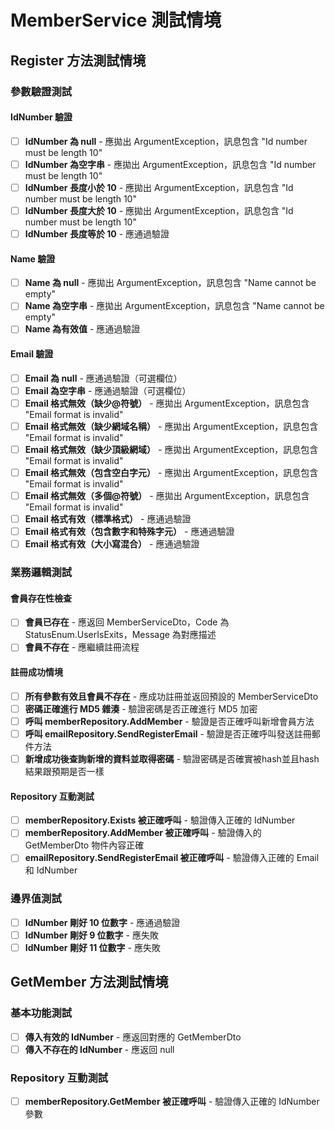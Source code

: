 
# MemberService 測試情境

## Register 方法測試情境

### 參數驗證測試

#### IdNumber 驗證
- [ ] **IdNumber 為 null** - 應拋出 ArgumentException，訊息包含 "Id number must be length 10"
- [ ] **IdNumber 為空字串** - 應拋出 ArgumentException，訊息包含 "Id number must be length 10"
- [ ] **IdNumber 長度小於 10** - 應拋出 ArgumentException，訊息包含 "Id number must be length 10"
- [ ] **IdNumber 長度大於 10** - 應拋出 ArgumentException，訊息包含 "Id number must be length 10"
- [ ] **IdNumber 長度等於 10** - 應通過驗證

#### Name 驗證
- [ ] **Name 為 null** - 應拋出 ArgumentException，訊息包含 "Name cannot be empty"
- [ ] **Name 為空字串** - 應拋出 ArgumentException，訊息包含 "Name cannot be empty"
- [ ] **Name 為有效值** - 應通過驗證

#### Email 驗證
- [ ] **Email 為 null** - 應通過驗證（可選欄位）
- [ ] **Email 為空字串** - 應通過驗證（可選欄位）
- [ ] **Email 格式無效（缺少@符號）** - 應拋出 ArgumentException，訊息包含 "Email format is invalid"
- [ ] **Email 格式無效（缺少網域名稱）** - 應拋出 ArgumentException，訊息包含 "Email format is invalid"
- [ ] **Email 格式無效（缺少頂級網域）** - 應拋出 ArgumentException，訊息包含 "Email format is invalid"
- [ ] **Email 格式無效（包含空白字元）** - 應拋出 ArgumentException，訊息包含 "Email format is invalid"
- [ ] **Email 格式無效（多個@符號）** - 應拋出 ArgumentException，訊息包含 "Email format is invalid"
- [ ] **Email 格式有效（標準格式）** - 應通過驗證
- [ ] **Email 格式有效（包含數字和特殊字元）** - 應通過驗證
- [ ] **Email 格式有效（大小寫混合）** - 應通過驗證

### 業務邏輯測試

#### 會員存在性檢查
- [ ] **會員已存在** - 應返回 MemberServiceDto，Code 為 StatusEnum.UserIsExits，Message 為對應描述
- [ ] **會員不存在** - 應繼續註冊流程

#### 註冊成功情境
- [ ] **所有參數有效且會員不存在** - 應成功註冊並返回預設的 MemberServiceDto
- [ ] **密碼正確進行 MD5 雜湊** - 驗證密碼是否正確進行 MD5 加密
- [ ] **呼叫 memberRepository.AddMember** - 驗證是否正確呼叫新增會員方法
- [ ] **呼叫 emailRepository.SendRegisterEmail** - 驗證是否正確呼叫發送註冊郵件方法
- [ ] **新增成功後查詢新增的資料並取得密碼** - 驗證密碼是否確實被hash並且hash結果跟預期是否一樣

#### Repository 互動測試
- [ ] **memberRepository.Exists 被正確呼叫** - 驗證傳入正確的 IdNumber
- [ ] **memberRepository.AddMember 被正確呼叫** - 驗證傳入的 GetMemberDto 物件內容正確
- [ ] **emailRepository.SendRegisterEmail 被正確呼叫** - 驗證傳入正確的 Email 和 IdNumber

### 邊界值測試
- [ ] **IdNumber 剛好 10 位數字** - 應通過驗證
- [ ] **IdNumber 剛好 9 位數字** - 應失敗
- [ ] **IdNumber 剛好 11 位數字** - 應失敗

## GetMember 方法測試情境

### 基本功能測試
- [ ] **傳入有效的 IdNumber** - 應返回對應的 GetMemberDto
- [ ] **傳入不存在的 IdNumber** - 應返回 null
### Repository 互動測試
- [ ] **memberRepository.GetMember 被正確呼叫** - 驗證傳入正確的 IdNumber 參數